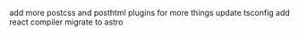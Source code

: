 add more postcss and posthtml plugins for more things
update tsconfig
add react compiler
migrate to astro